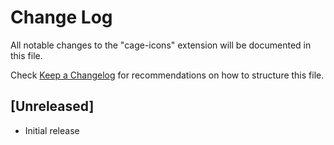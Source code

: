 # Change Log
All notable changes to the "cage-icons" extension will be documented in this file.

Check [Keep a Changelog](http://keepachangelog.com/) for recommendations on how to structure this file.

## [Unreleased]
- Initial release
